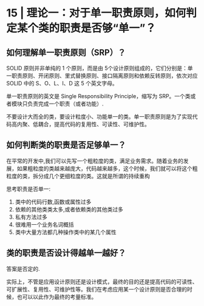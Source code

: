 # 15 | 理论一：对于单一职责原则，如何判定某个类的职责是否够“单一”？

## 如何理解单一职责原则（SRP）？

SOLID 原则并非单纯的 1 个原则，而是由 5个设计原则组成的，它们分别是：单一职责原则、开闭原则、里式替换原则、接口隔离原则和依赖反转原则，依次对应 SOLID 中的 S、O、L、I、D 这 5 个英文字母。

单一职责原则的英文是 Single Responsibility Principle，缩写为 SRP。一个类或者模块只负责完成一个职责（或者功能）.

不要设计大而全的类，要设计粒度小、功能单一的类。单一职责原则是为了实现代码高内聚、低耦合，提高代码的复用性、可读性、可维护性。


## 如何判断类的职责是否足够单一？

在平常的开发中,我们可以先写一个粗粒度的类，满足业务需求。随着业务的发展，如果粗粒度的类越来越庞大，代码越来越多，这个时候，我们就可以将这个粗粒度的类，拆分成几个更细粒度的类。这就是所谓的持续重构

思考职责是否单一:

1. 类中的代码行数,函数或属性过多
2. 依赖的其他类类太多,或者依赖类的其他类过多
3. 私有方法过多
4. 很难用一个业务名词概括
5. 类中大量方法都几种操作类中的某几个属性



## 类的职责是否设计得越单一越好？

答案是否定的.

实际上，不管是应用设计原则还是设计模式，最终的目的还是提高代码的可读性、可扩展性、复用性、可维护性等。我们在考虑应用某一个设计原则是否合理的时候，也可以以此作为最终的考量标准。



